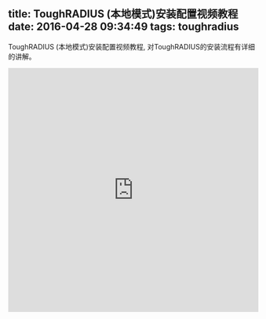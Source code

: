 title: ToughRADIUS (本地模式)安装配置视频教程
date: 2016-04-28 09:34:49
tags: toughradius
---

ToughRADIUS (本地模式)安装配置视频教程, 对ToughRADIUS的安装流程有详细的讲解。

<iframe height=498 width=510 src="http://player.youku.com/embed/XMTU0OTk2OTk4NA==" frameborder=0 allowfullscreen></iframe>
